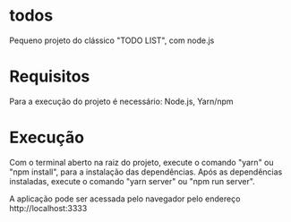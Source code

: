 # todos
Pequeno projeto do clássico "TODO LIST", com node.js



# Requisitos
Para a execução do projeto é necessário:
Node.js, Yarn/npm

# Execução

Com o terminal aberto na raiz do projeto, execute o comando "yarn" ou "npm install", para a instalação das dependências.
Após as dependências instaladas, execute o comando "yarn server" ou "npm run server".

A aplicação pode ser acessada pelo navegador pelo endereço http://localhost:3333

